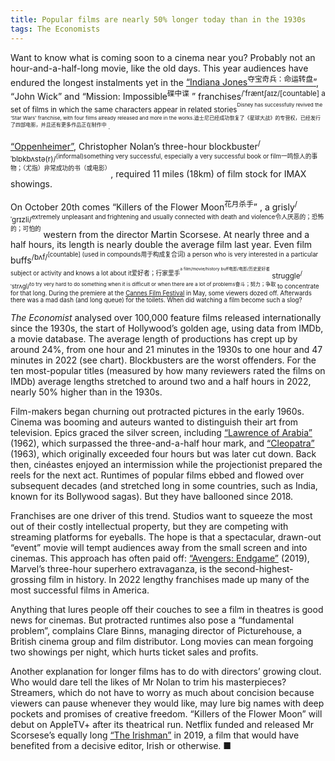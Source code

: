 ```yaml
---
title: Popular films are nearly 50% longer today than in the 1930s
tags: The Economists
---
```


Want to know what is coming soon to a cinema near you? Probably not an hour-and-a-half-long movie, like the old days. This year audiences have endured the longest instalments yet in the [“Indiana Jones<sup>夺宝奇兵：命运转盘</sup>”](https://www.economist.com/culture/2023/06/29/the-secrets-of-indiana-jones), “John Wick” and “Mission: Impossible<sup>碟中谍</sup> ” franchises<sup>/ˈfræntʃaɪz/[countable] a set of films in which the same characters appear in related stories<sup><sup>Disney has successfully revived the ‘Star Wars’ franchise, with four films already released and more in the works.迪士尼已经成功恢复了《星球大战》的专营权，已经发行了四部电影，并且还有更多作品正在制作中</sup> .

[“Oppenheimer”](https://www.economist.com/culture/2023/07/14/realism-with-oppenheimer-or-escapism-with-barbie), Christopher Nolan’s three-hour blockbuster<sup>/ˈblɒkbʌstə(r)/</sup><sup><sup>(informal)something very successful, especially a very successful book or film一鸣惊人的事物；（尤指）非常成功的书（或电影）</sup></sup>, required 11 miles (18km) of film stock for IMAX showings.

On October 20th comes “Killers of the Flower Moon<sup>花月杀手</sup>” , a grisly<sup>/ˈɡrɪzli/<sup>extremely unpleasant and frightening and usually connected with death and violence令人厌恶的；恐怖的；可怕的</sup></sup> western from the director Martin Scorsese. At nearly three and a half hours, its length is nearly double the average film last year. Even film buffs<sup>/bʌf/<sup>[countable] (used in compounds用于构成复合词) a person who is very interested in a particular subject or activity and knows a lot about it爱好者；行家里手<sup><sup>a film/movie/history buff电影/电影/历史爱好者</sup></sup></sup> struggle<sup>/ˈstrʌɡl/<sup>to try very hard to do something when it is difficult or when there are a lot of problems奋斗；努力；争取</sup> to concentrate for that long. During the premiere at the [Cannes Film Festival](https://www.economist.com/culture/2023/05/30/anatomy-of-a-fall-a-riveting-whodunnit-wins-at-cannes) in May, some viewers dozed off. Afterwards there was a mad dash (and long queue) for the toilets. When did watching a film become such a slog?

*The Economist* analysed over 100,000 feature films released internationally since the 1930s, the start of Hollywood’s golden age, using data from IMDb, a movie database. The average length of productions has crept up by around 24%, from one hour and 21 minutes in the 1930s to one hour and 47 minutes in 2022 (see chart). Blockbusters are the worst offenders. For the ten most-popular titles (measured by how many reviewers rated the films on IMDb) average lengths stretched to around two and a half hours in 2022, nearly 50% higher than in the 1930s.

Film-makers began churning out protracted pictures in the early 1960s. Cinema was booming and auteurs wanted to distinguish their art from television. Epics graced the silver screen, including [“Lawrence of Arabia”](https://www.economist.com/books-and-arts/2011/04/28/prince-of-his-disorder) (1962), which surpassed the three-and-a-half hour mark, and [“Cleopatra”](https://www.economist.com/culture/2023/05/10/a-new-docu-drama-about-cleopatra-has-riled-officials-in-cairo) (1963), which originally exceeded four hours but was later cut down. Back then, cinéastes enjoyed an intermission while the projectionist prepared the reels for the next act. Runtimes of popular films ebbed and flowed over subsequent decades (and stretched long in some countries, such as India, known for its Bollywood sagas). But they have ballooned since 2018.

Franchises are one driver of this trend. Studios want to squeeze the most out of their costly intellectual property, but they are competing with streaming platforms for eyeballs. The hope is that a spectacular, drawn-out “event” movie will tempt audiences away from the small screen and into cinemas. This approach has often paid off: [“Avengers: Endgame”](https://www.economist.com/search?q=avengers+endgame) (2019), Marvel’s three-hour superhero extravaganza, is the second-highest-grossing film in history. In 2022 lengthy franchises made up many of the most successful films in America.

Anything that lures people off their couches to see a film in theatres is good news for cinemas. But protracted runtimes also pose a “fundamental problem”, complains Clare Binns, managing director of Picturehouse, a British cinema group and film distributor. Long movies can mean forgoing two showings per night, which hurts ticket sales and profits.

Another explanation for longer films has to do with directors’ growing clout. Who would dare tell the likes of Mr Nolan to trim his masterpieces? Streamers, which do not have to worry as much about concision because viewers can pause whenever they would like, may lure big names with deep pockets and promises of creative freedom. “Killers of the Flower Moon” will debut on AppleTV+ after its theatrical run. Netflix funded and released Mr Scorsese’s equally long [“The Irishman”](https://www.economist.com/prospero/2019/10/31/the-irishman-is-an-engrossing-and-gloriously-funny-gangster-epic) in 2019, a film that would have benefited from a decisive editor, Irish or otherwise. ■

&nbsp;

